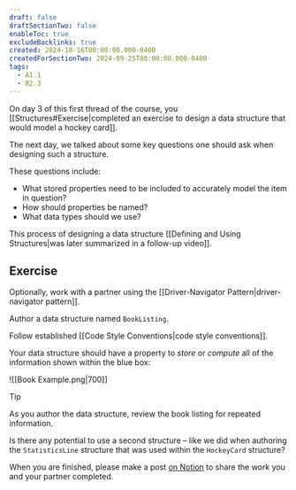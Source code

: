 ```yaml
---
draft: false
draftSectionTwo: false
enableToc: true
excludeBacklinks: true
created: 2024-10-16T00:00:00.000-0400
createdForSectionTwo: 2024-09-25T00:00:00.000-0400
tags:
  - A1.1
  - B2.3
---
```

On day 3 of this first thread of the course, you [[Structures#Exercise|completed an exercise to design a data structure that would model a hockey card]].  

The next day, we talked about some key questions one should ask when designing such a structure.

These questions include:

- What stored properties need to be included to accurately model the item in question?
- How should properties be named?
- What data types should we use?

This process of designing a data structure [[Defining and Using Structures|was later summarized in a follow-up video]].

## Exercise

Optionally, work with a partner using the [[Driver-Navigator Pattern|driver-navigator pattern]].

Author a data structure named `BookListing`.

Follow established [[Code Style Conventions|code style conventions]].

Your data structure should have a property to *store* or *compute* all of the information shown within the blue box:

![[Book Example.png|700]]

> [!TIP]
> 
> As you author the data structure, review the book listing for repeated information.
> 
> Is there any potential to use a second structure – like we did when authoring the `StatisticsLine` structure that was used within the `HockeyCard` structure?

When you are finished, please make a post [on Notion](https://notion.so) to share the work you and your partner completed.